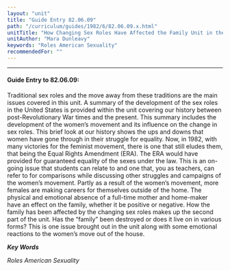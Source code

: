 ```yaml
---
layout: "unit"
title: "Guide Entry 82.06.09"
path: "/curriculum/guides/1982/6/82.06.09.x.html"
unitTitle: "How Changing Sex Roles Have Affected the Family Unit in the United States"
unitAuthor: "Mara Dunleavy"
keywords: "Roles American Sexuality"
recommendedFor: ""
---
```

<body>
<hr/>
<h4>
Guide Entry to 82.06.09:
</h4>
Traditional sex roles and the move away from these traditions are the main issues covered in this unit.  A summary of the development of the sex roles in the United States is provided within the unit covering our history between post-Revolutionary War times and the present. This summary includes the development of the women’s movement and its influence on the change in sex roles.  This brief look at our history shows the ups and downs that women have gone through in their struggle for equality.  Now, in 1982, with many victories for the feminist movement, there is one that still eludes them, that being the Equal Rights Amendment (ERA).  The ERA would have provided for guaranteed equality of the sexes under the law.  This is an on-going issue that students can relate to and one that, you as teachers, can refer to for comparisons while discussing other struggles and campaigns of the women’s movement.  Partly as a result of the women’s movement, more females are making careers for themselves outside of the home.  The physical and emotional absence of a full-time mother and home-maker have an effect on the family, whether it be positive or negative.  How the family has been affected by the changing sex roles makes up the second part of the unit.  Has the “family” been destroyed or does it live on in various forms? This is one issue brought out in the unit along with some emotional reactions to the women’s move out of the house.
<p>
<b>
<i>
Key Words
</i>
</b>
<br/>
</p>
<p>
<i>
Roles American Sexuality
</i>
</p>
</body>